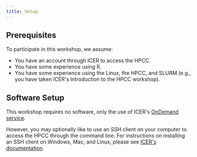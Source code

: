 ```yaml
---
title: Setup
---
```


## Prerequisites

To participate in this workshop, we assume:

  - You have an account through ICER to access the HPCC.
  - You have some experience using R.
  - You have some experience using the Linux, the HPCC, and SLURM (e.g., you have taken ICER's Introduction to the HPCC workshop).

## Software Setup

This workshop requires no software, only the use of ICER's [OnDemand service](https://ondemand.hpcc.msu.edu).

However, you may optionally like to use an SSH client on your computer to access the HPCC through the command line.
For instructions on installing an SSH client on Windows, Mac, and Linux, please see [ICER's documentation](https://docs.icer.msu.edu/install_ssh_client/).
